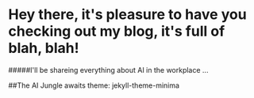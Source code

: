 # Hey there, it's pleasure to have you checking out my blog, it's full of blah, blah!

#####I'll be shareing everything about AI in the workplace ...


##The AI Jungle awaits
theme: jekyll-theme-minima
